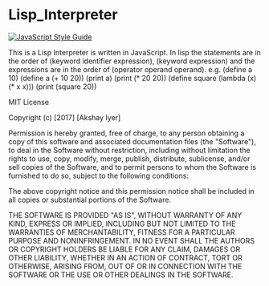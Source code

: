 # Lisp_Interpreter 
[![JavaScript Style Guide](https://cdn.rawgit.com/standard/standard/master/badge.svg)](https://github.com/standard/standard)

This is a Lisp Interpreter is written in JavaScript.
In lisp the statements are in the order of (keyword identifier expression), (keyword expression)
and the expressions are in the order of (operator operand operand).
e.g. 
(define a 10)
(define a (+ 10 20))
(print a)
(print (* 20 20))
(define square (lambda (x) (* x x)))
(print (square 20))

MIT License

Copyright (c) [2017] [Akshay Iyer]

Permission is hereby granted, free of charge, to any person obtaining a copy
of this software and associated documentation files (the "Software"), to deal
in the Software without restriction, including without limitation the rights
to use, copy, modify, merge, publish, distribute, sublicense, and/or sell
copies of the Software, and to permit persons to whom the Software is
furnished to do so, subject to the following conditions:

The above copyright notice and this permission notice shall be included in all
copies or substantial portions of the Software.

THE SOFTWARE IS PROVIDED "AS IS", WITHOUT WARRANTY OF ANY KIND, EXPRESS OR
IMPLIED, INCLUDING BUT NOT LIMITED TO THE WARRANTIES OF MERCHANTABILITY,
FITNESS FOR A PARTICULAR PURPOSE AND NONINFRINGEMENT. IN NO EVENT SHALL THE
AUTHORS OR COPYRIGHT HOLDERS BE LIABLE FOR ANY CLAIM, DAMAGES OR OTHER
LIABILITY, WHETHER IN AN ACTION OF CONTRACT, TORT OR OTHERWISE, ARISING FROM,
OUT OF OR IN CONNECTION WITH THE SOFTWARE OR THE USE OR OTHER DEALINGS IN THE
SOFTWARE.
